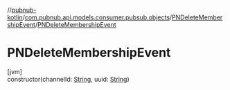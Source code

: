 //[pubnub-kotlin](../../../index.md)/[com.pubnub.api.models.consumer.pubsub.objects](../index.md)/[PNDeleteMembershipEvent](index.md)/[PNDeleteMembershipEvent](-p-n-delete-membership-event.md)

# PNDeleteMembershipEvent

[jvm]\
constructor(channelId: [String](https://kotlinlang.org/api/latest/jvm/stdlib/kotlin/-string/index.html), uuid: [String](https://kotlinlang.org/api/latest/jvm/stdlib/kotlin/-string/index.html))
